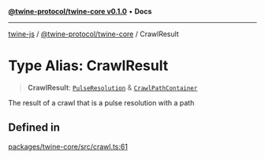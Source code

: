[**@twine-protocol/twine-core v0.1.0**](../index.md) • **Docs**

***

[twine-js](../../../index.md) / [@twine-protocol/twine-core](../index.md) / CrawlResult

# Type Alias: CrawlResult

> **CrawlResult**: [`PulseResolution`](PulseResolution.md) & [`CrawlPathContainer`](CrawlPathContainer.md)

The result of a crawl that is a pulse resolution with a path

## Defined in

[packages/twine-core/src/crawl.ts:61](https://github.com/twine-protocol/twine-js/blob/afcd6a4191783e38a824b15e0910dbcaa4196a95/packages/twine-core/src/crawl.ts#L61)
